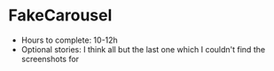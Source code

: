 # FakeCarousel
* Hours to complete: 10-12h
* Optional stories: I think all but the last one which I couldn't find the screenshots for
